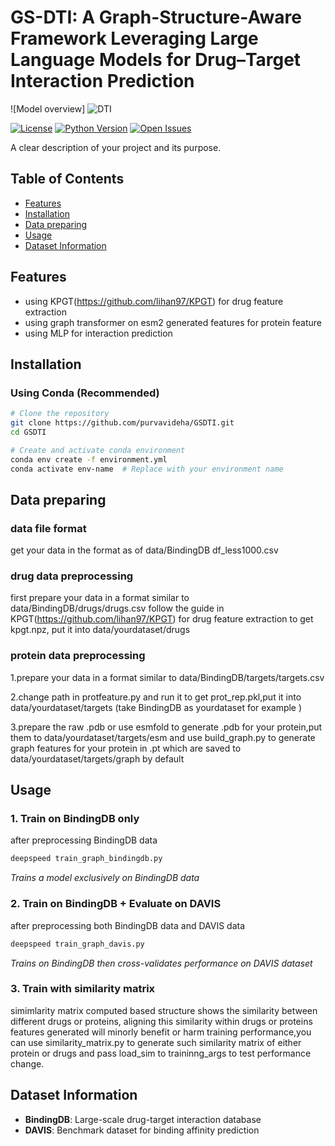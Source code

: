 # GS-DTI: A Graph-Structure-Aware Framework Leveraging Large Language Models for Drug–Target Interaction Prediction

  ![Model overview] ![DTI](https://github.com/user-attachments/assets/483567f5-0302-484e-9374-a2409cccf3bf)
<!-- Optional -->


[![License](https://img.shields.io/badge/License-MIT-blue.svg)](https://opensource.org/licenses/MIT)
[![Python Version](https://img.shields.io/badge/python-3.8%20%7C%203.9%20%7C%203.10-blue)](https://www.python.org/)
[![Open Issues](https://img.shields.io/github/issues/your-username/repo-name)](https://github.com/your-username/repo-name/issues)

A clear description of your project and its purpose.

## Table of Contents
- [Features](#features)
- [Installation](#installation)
- [Data preparing ](#datapreparing )
- [Usage](#usage)
- [Dataset Information](#datasetinformation)

## Features
- using KPGT(https://github.com/lihan97/KPGT) for drug feature extraction
- using graph transformer on esm2 generated features for protein feature
- using MLP for interaction prediction

## Installation


### Using Conda (Recommended)
```bash
# Clone the repository
git clone https://github.com/purvavideha/GSDTI.git
cd GSDTI

# Create and activate conda environment
conda env create -f environment.yml
conda activate env-name  # Replace with your environment name
```
## Data preparing 
### data file format
get your data in the format as of data/BindingDB df_less1000.csv
### drug data preprocessing
first prepare your data in a format similar to data/BindingDB/drugs/drugs.csv
follow the guide in KPGT(https://github.com/lihan97/KPGT) for drug feature extraction to get kpgt.npz,
put it into data/yourdataset/drugs 
### protein data preprocessing
1.prepare your data in a format similar to data/BindingDB/targets/targets.csv

2.change path in protfeature.py and run it to get prot_rep.pkl,put it into data/yourdataset/targets (take BindingDB as yourdataset for example )

3.prepare the raw .pdb or use esmfold to generate .pdb for your protein,put them to data/yourdataset/targets/esm and use build_graph.py to generate graph features for your protein in .pt which are saved to data/yourdataset/targets/graph by default
## Usage

### 1. Train on BindingDB only  
after preprocessing  BindingDB data
```bash
deepspeed train_graph_bindingdb.py
```
*Trains a model exclusively on BindingDB data*

### 2. Train on BindingDB + Evaluate on DAVIS  
after preprocessing both BindingDB data and DAVIS data
```bash
deepspeed train_graph_davis.py
```
*Trains on BindingDB then cross-validates performance on DAVIS dataset*
### 3. Train with similarity matrix 
simimlarity matrix computed based structure shows the similarity between different drugs or proteins, aligning this similarity within  drugs or proteins features generated will minorly benefit or harm training performance,you can use similarity_matrix.py to generate such similarity matrix of either protein or drugs and pass load_sim to traininng_args to test performance change. 
## Dataset Information
- **BindingDB**: Large-scale drug-target interaction database
- **DAVIS**: Benchmark dataset for binding affinity prediction


